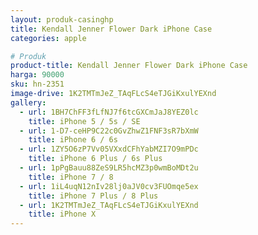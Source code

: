 ```yaml
---
layout: produk-casinghp
title: Kendall Jenner Flower Dark iPhone Case
categories: apple

# Produk
product-title: Kendall Jenner Flower Dark iPhone Case
harga: 90000
sku: hn-2351
image-drive: 1K2TMTmJeZ_TAqFLcS4eTJGiKxulYEXnd
gallery:
  - url: 1BH7ChFF3fLfNJ7f6tcGXCmJaJ8YEZ0lc
    title: iPhone 5 / 5s / SE
  - url: 1-D7-ceHP9C22c0GvZhwZ1FNF3sR7bXmW
    title: iPhone 6 / 6s
  - url: 1ZY5O6zP7Vv05VXxdCFhYabMZI7O9mPDc
    title: iPhone 6 Plus / 6s Plus
  - url: 1pPgBauu88ZeS9LR5hcMZ3p0wmBoMDt2u
    title: iPhone 7 / 8
  - url: 1iL4uqN12nIv28lj0aJV0cv3FUOmqe5ex
    title: iPhone 7 Plus / 8 Plus
  - url: 1K2TMTmJeZ_TAqFLcS4eTJGiKxulYEXnd
    title: iPhone X
---
```

